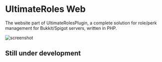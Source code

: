 UltimateRoles Web
=================

The website part of UltimateRolesPlugin, a complete solution for role/perk management for Bukkit/Spigot servers, written in PHP. 

![screenshot](https://github.com/DragonetMC/TimerPerksWeb/raw/master/assets/edit-role.jpg)

## Still under development
